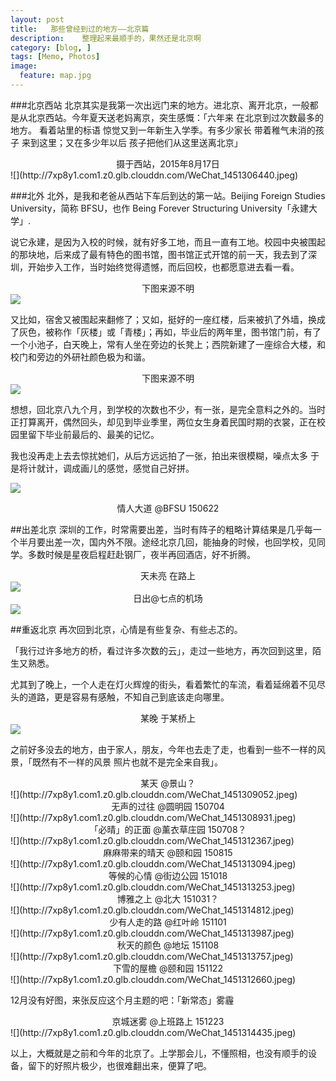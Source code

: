 ```yaml
---
layout: post  
title:   那些曾经到过的地方——北京篇
description:    整理起来最顺手的，果然还是北京啊
category: [blog, ]  
tags: [Memo, Photos]  
image:
  feature: map.jpg
---
```

###北京西站
北京其实是我第一次出远门来的地方。进北京、离开北京，一般都是从北京西站。今年夏天送老妈离京，突生感慨：「六年来 在北京到过次数最多的地方。 看着站里的标语 惊觉又到一年新生入学季。有多少家长 带着稚气未消的孩子 来到这里；又在多少年以后 孩子把他们从这里送离北京」

<center>摄于西站，2015年8月17日</center>
![](http://7xp8y1.com1.z0.glb.clouddn.com/WeChat_1451306440.jpeg)


###北外
北外，是我和老爸从西站下车后到达的第一站。Beijing Foreign Studies University，简称 BFSU，也作 Being Forever Structuring University「永建大学」. 

说它永建，是因为入校的时候，就有好多工地，而且一直有工地。校园中央被围起的那块地，后来成了最有特色的图书馆，图书馆正式开馆的前一天，我去到了深圳，开始步入工作，当时始终觉得遗憾，而后回校，也都愿意进去看一看。

<center>下图来源不明</center>
<img src="http://7xp8y1.com1.z0.glb.clouddn.com/Library.jpg">


又比如，宿舍又被围起来翻修了；又如，挺好的一座红楼，后来被扒了外墙，换成了灰色，被称作「灰楼」或「青楼」；再如，毕业后的两年里，图书馆门前，有了一个小池子，白天晚上，常有人坐在旁边的长凳上；西院新建了一座综合大楼，和校门和旁边的外研社颜色极为和谐。

<center>下图来源不明</center>
<img src="http://7xp8y1.com1.z0.glb.clouddn.com/west_half.jpg">


想想，回北京八九个月，到学校的次数也不少，有一张，是完全意料之外的。当时正打算离开，偶然回头，却见到毕业季里，两位女生身着民国时期的衣裳，正在校园里留下毕业前最后的、最美的记忆。

我也没再走上去去惊扰她们，从后方远远拍了一张，拍出来很模糊，噪点太多 于是将计就计，调成画儿的感觉，感觉自己好拼。

![](http://7xp8y1.com1.z0.glb.clouddn.com/WeChat_1451310680.jpeg)
<center>情人大道 @BFSU 150622</center>


##出差北京
深圳的工作，时常需要出差，当时有阵子的粗略计算结果是几乎每一个半月要出差一次，国内外不限。途经北京几回，能抽身的时候，也回学校，见同学。多数时候是星夜启程赶赴钢厂，夜半再回酒店，好不折腾。

<center>天未亮 在路上</center>
<img src="http://7xp8y1.com1.z0.glb.clouddn.com/road.JPG">



<center>日出@七点的机场</center>
<img src="http://7xp8y1.com1.z0.glb.clouddn.com/sun_bus.JPG">


##重返北京
再次回到北京，心情是有些复杂、有些忐忑的。

「我行过许多地方的桥，看过许多次数的云」，走过一些地方，再次回到这里，陌生又熟悉。

尤其到了晚上，一个人走在灯火辉煌的街头，看着繁忙的车流，看着延绵着不见尽头的道路，更是容易有感触，不知自己到底该走向哪里。

<center>某晚 于某桥上</center>
<img src="http://7xp8y1.com1.z0.glb.clouddn.com/light_at_night.JPG">


之前好多没去的地方，由于家人，朋友，今年也去走了走，也看到一些不一样的风景，「既然有不一样的风景 照片也就不是完全来自我」。

<center>某天 @景山？</center>
![](http://7xp8y1.com1.z0.glb.clouddn.com/WeChat_1451309052.jpeg)

<center> 无声的过往 @圆明园 150704</center>
![](http://7xp8y1.com1.z0.glb.clouddn.com/WeChat_1451308931.jpeg)

<center> 「必晴」的正面 @薰衣草庄园 150708？</center>
![](http://7xp8y1.com1.z0.glb.clouddn.com/WeChat_1451312367.jpeg)

<center> 麻麻带来的晴天 @颐和园 150815</center>
![](http://7xp8y1.com1.z0.glb.clouddn.com/WeChat_1451313094.jpeg)

<center>  等候的心情 @街边公园 151018</center>
![](http://7xp8y1.com1.z0.glb.clouddn.com/WeChat_1451313253.jpeg)

<center>   博雅之上 @北大 151031？</center>
![](http://7xp8y1.com1.z0.glb.clouddn.com/WeChat_1451314812.jpeg)

<center>  少有人走的路 @红叶岭 151101</center>
![](http://7xp8y1.com1.z0.glb.clouddn.com/WeChat_1451313987.jpeg)

<center>  秋天的颜色 @地坛 151108</center>
![](http://7xp8y1.com1.z0.glb.clouddn.com/WeChat_1451313757.jpeg)

<center> 下雪的屋檐 @颐和园 151122</center>
![](http://7xp8y1.com1.z0.glb.clouddn.com/WeChat_1451312660.jpeg)


12月没有好图，来张反应这个月主题的吧：「新常态」雾霾
<center> 京城迷雾 @上班路上 151223</center>
![](http://7xp8y1.com1.z0.glb.clouddn.com/WeChat_1451314435.jpeg)


以上，大概就是之前和今年的北京了。上学那会儿，不懂照相，也没有顺手的设备，留下的好照片极少，也很难翻出来，便算了吧。

